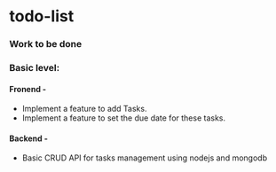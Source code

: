# todo-list

### Work to be done

### Basic level:

#### Fronend - 
- Implement a feature to add Tasks.
- Implement a feature to set the due date for these tasks.

#### Backend - 
- Basic CRUD API for tasks management using nodejs and mongodb
